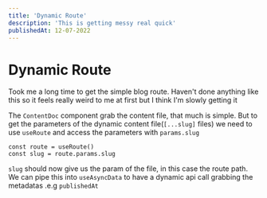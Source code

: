 ```yaml
---
title: 'Dynamic Route'
description: 'This is getting messy real quick'
publishedAt: 12-07-2022
---
```


# Dynamic Route

Took me a long time to get the simple blog route. Haven't done anything like this so it feels really weird to me at first but I think I'm slowly getting it

The `ContentDoc` component grab the content file, that much is simple. But to get the parameters of the dynamic content file(`[...slug]` files) we need to use `useRoute` and access the parameters with `params.slug`

```
const route = useRoute()
const slug = route.params.slug
```

`slug` should now give us the param of the file, in this case the route path. We can pipe this into `useAsyncData` to have a dynamic api call grabbing the metadatas .e.g `publishedAt`
